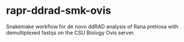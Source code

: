 # rapr-ddrad-smk-ovis
Snakemake workflow for de novo ddRAD analysis of Rana pretiosa with demultiplexed fastqs on the CSU Biology Ovis server.
